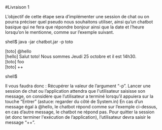 #Livraison 1

L’objectif de cette étape sera d’implémenter une session de chat ou on pourra préciser quel pseudo nous souhaitons utiliser, ainsi qu’un chatbot basique qui ne fera que répondre bonjour ainsi que la date et l’heure lorsqu’on le mentionne, comme sur l’exemple suivant.

shell$ java -jar chatbot.jar -p toto

[toto] @hello  
[hello] Salut toto! Nous sommes Jeudi 25 octobre et il est 14h30.   
[toto] foo  
[toto] ++  

shell$
 
Il vous faudra donc :
Récupérer la valeur de l’argument “-p”.
Lancer une session de chat ou l’application attendra que l'utilisateur saisisse son message, on considère que l’utilisateur a terminé lorsqu’il appuiera sur la touche “Entrer” (astuce: regarder du côté de System.in)
En cas d’un message égal à @hello, le chatbot répond comme sur l’exemple ci-dessus, en cas d’autre message, le chatbot ne répond pas.
Pour quitter la session (et donc terminer l'exécution de l’application), l’utilisateur devra saisir le message “++”.
